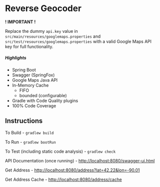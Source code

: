 # Reverse Geocoder


**! IMPORTANT !**

Replace the dummy `api.key` value in `src/main/resources/googlemaps.properties` and `src/test/resources/googlemaps.properties` with a valid Google Maps API key for full functionality.

##### Highlights
- Spring Boot
- Swagger (SpringFox)
- Google Maps Java API
- In-Memory Cache 
    - FIFO
    - bounded (configurable)
- Gradle with Code Quality plugins
- 100% Code Coverage

## Instructions
To Build - `gradlew build`

To Run - `gradlew bootRun`

To Test (including static code analysis) - `gradlew check`

API Documentation (once running) - [http://localhost:8080/swagger-ui.html](http://localhost:8080/swagger-ui.html)

Get Address - [http://localhost:8080/address?lat=42.22&lon=-90.01](http://localhost:8080/address?lat=42.22&lon=-90.01)

Get Address Cache - [http://localhost:8080/address/cache](http://localhost:8080/address/cache)
